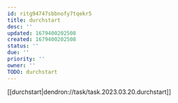 ```yaml
---
id: ritg94747sbbnofy7tqekr5
title: durchstart
desc: ''
updated: 1679400202508
created: 1679400202508
status: ''
due: ''
priority: ''
owner: ''
TODO: durchstart
---
```


[[durchstart|dendron://task/task.2023.03.20.durchstart]]